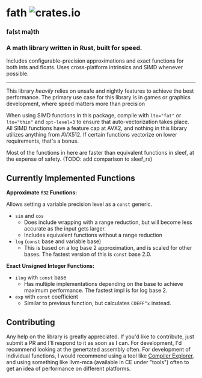# fath ![crates.io](https://img.shields.io/crates/v/fath.svg)
### fa(st ma)th
### A math library written in Rust, built for speed.

Includes configurable-precision approximations and exact functions for both ints and floats. Uses cross-platform intrinsics and SIMD whenever possible.

--------------------

This library *heavily* relies on unsafe and nightly features to achieve the best performance. The primary use case for this library is in games or graphics development, where speed matters more than precision

When using SIMD functions in this package, compile with `lto="fat"` or `lto="thin"` and `opt-level=3` to ensure that auto-vectorization takes place. All SIMD functions have a feature cap at AVX2, and nothing in this library utilizes anything from AVX512. If certain functions vectorize on lower requirements, that's a bonus.

Most of the functions in here are faster than equivalent functions in sleef, at the expense of safety.
(TODO: add comparison to sleef_rs)

## Currently Implemented Functions
**Approximate `f32` Functions:**

Allows setting a variable precision level as a `const` generic.
* `sin` and `cos`
  * Does include wrapping with a range reduction, but will become less accurate as the input gets larger.
  * Includes equivalent functions without a range reduction
* `log` (`const` base and variable base)
  * This is based on a log base 2 approximation, and is scaled for other bases. The fastest version of this is `const` base 2.0.

**Exact Unsigned Integer Functions:**
* `ilog` with `const` base
  * Has multiple implementations depending on the base to achieve maximum performance. The fastest impl is for log base 2.
* `exp` with `const` coefficient
  * Similar to previous function, but calculates `COEFF^x` instead.

## Contributing
Any help on the library is greatly appreciated. If you'd like to contribute, just submit a PR and I'll respond to it as soon as I can.
For development, I'd recommend looking at the genertated assembly often. For development of individual functions, I would recommend using a tool like [Compiler Explorer](https://rust.godbolt.org/), and using something like llvm-mca (available in CE under "tools") often to get an idea of performance on different platforms.
